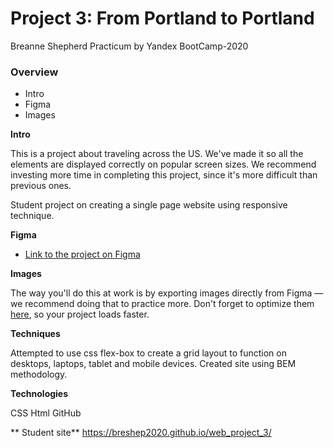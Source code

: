 # Project 3: From Portland to Portland

Breanne Shepherd
Practicum by Yandex BootCamp-2020


### Overview
* Intro
* Figma
* Images

**Intro**

This is a project about traveling across the US. We've made it so all the elements are displayed correctly on popular screen sizes. We recommend investing more time in completing this project, since it's more difficult than previous ones.

Student project on creating a single page website using responsive technique. 

**Figma**

* [Link to the project on Figma](https://www.figma.com/file/xM9rNsdK4iNcFJmDZho3Aw/Sprint-3%3A-From-Portland-to-Portland-%2F-desktop-%2B-mobile?node-id=500%3A0)

**Images**

The way you'll do this at work is by exporting images directly from Figma — we recommend doing that to practice more. Don't forget to optimize them [here](https://tinypng.com/), so your project loads faster. 

**Techniques**
 
 Attempted to use css flex-box to create a grid layout to function on desktops, laptops, tablet and mobile devices. Created site using BEM methodology.

**Technologies** 
 
 CSS
 Html 
 GitHub

** Student site**
https://breshep2020.github.io/web_project_3/
